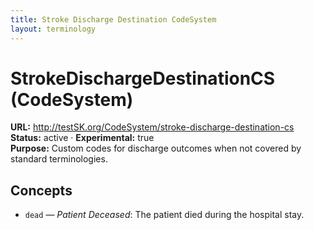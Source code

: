 ```yaml
---
title: Stroke Discharge Destination CodeSystem
layout: terminology
---
```


# StrokeDischargeDestinationCS (CodeSystem)

**URL:** http://testSK.org/CodeSystem/stroke-discharge-destination-cs  
**Status:** active · **Experimental:** true  
**Purpose:** Custom codes for discharge outcomes when not covered by standard terminologies.

## Concepts
- `dead` — *Patient Deceased*: The patient died during the hospital stay.

